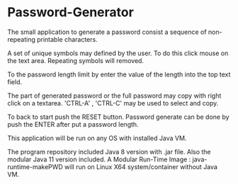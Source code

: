 # Password-Generator
The small application to generate a password consist a sequence of non-repeating printable characters.

A set of unique symbols may defined by the user. To do this click mouse on the text area.
Repeating symbols will removed. 

To the password length limit by enter the value of the length into the top text field.

The part of generated password or the full password may copy with right click on a textarea. 'CTRL-A' , 'CTRL-C' may be used to select and copy.

To back to start push the RESET button. Password generate can be done by push the ENTER after put a password length.

This application will be run on any OS with installed Java VM.

The program repository included Java 8 version with .jar file. Also the modular Java 11 version included. A Modular Run-Time Image : java-runtime-makePWD will run on Linux X64 system/container without Java VM. 
